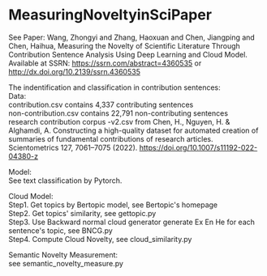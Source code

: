 # MeasuringNoveltyinSciPaper
  
See Paper: Wang, Zhongyi and Zhang, Haoxuan and Chen, Jiangping and Chen, Haihua, Measuring the Novelty of Scientific Literature Through Contribution Sentence Analysis Using Deep Learning and Cloud Model. Available at SSRN: https://ssrn.com/abstract=4360535 or http://dx.doi.org/10.2139/ssrn.4360535  
  
The indentification and classification in contribution sentences:  
Data:  
  contribution.csv contains 4,337 contributing sentences  
  non-contribution.csv contains 22,791 non-contributing sentences  
  research contribution corpus -v2.csv from Chen, H., Nguyen, H. & Alghamdi, A. Constructing a high-quality dataset for automated creation of summaries of fundamental contributions of research articles. Scientometrics 127, 7061–7075 (2022). https://doi.org/10.1007/s11192-022-04380-z  
  
Model:  
See text classification by Pytorch.  
  
Cloud Model:  
Step1. Get topics by Bertopic model, see Bertopic's homepage  
Step2. Get topics' similarity, see gettopic.py  
Step3. Use Backward normal cloud generator generate Ex En He for each sentence's topic, see BNCG.py  
Step4. Compute Cloud Novelty, see cloud_similarity.py  
  
Semantic Novelty Measurement:  
see semantic_novelty_measure.py  
